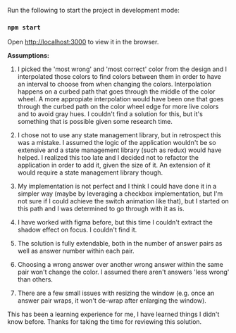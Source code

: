 Run the following to start the project in development mode:

### `npm start`

Open [http://localhost:3000](http://localhost:3000) to view it in the browser.

**Assumptions:**

1. I picked the 'most wrong' and 'most correct' color from the design and I interpolated those colors to find colors between them in order to have an interval to choose from when changing the colors. Interpolation happens on a curbed path that goes through the middle of the color wheel. A more appropiate interpolation would have been one that goes through the curbed path on the color wheel edge for more live colors and to avoid gray hues. I couldn't find a solution for this, but it's something that is possible given some research time.

2. I chose not to use any state management library, but in retrospect this was a mistake. I assumed the logic of the application wouldn't be so extensive and a state management library (such as redux) would have helped. I realized this too late and I decided not to refactor the application in order to add it, given the size of it. An extension of it would require a state management library though.

3. My implementation is not perfect and I think I could have done it in a simpler way (maybe by leveraging a checkbox implementation, but I'm not sure if I could achieve the switch animation like that), but I started on this path and I was determined to go through with it as is.

4. I have worked with figma before, but this time I couldn't extract the shadow effect on focus. I couldn't find it.

5. The solution is fully extendable, both in the number of answer pairs as well as answer number within each pair.

6. Choosing a wrong answer over another wrong answer within the same pair won't change the color. I assumed there aren't answers 'less wrong' than others.

7. There are a few small issues with resizing the window (e.g. once an answer pair wraps, it won't de-wrap after enlarging the window).

This has been a learning experience for me, I have learned things I didn't know before. Thanks for taking the time for reviewing this solution.
